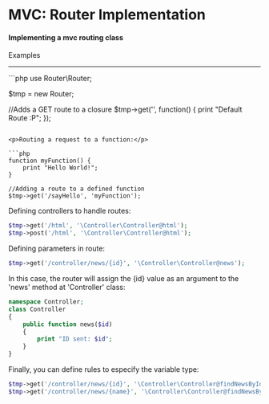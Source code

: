 <h1>MVC: Router Implementation</h1>
<h4>Implementing a mvc routing class</h4>
<p>Examples</p>
<hr>
```php
use Router\Router;

$tmp = new Router;

//Adds a GET route to a closure
$tmp->get('', function() {
    print "Default Route :P";
});
```

<p>Routing a request to a function:</p>

```php
function myFunction() {
    print "Hello World!";
}

//Adding a route to a defined function
$tmp->get('/sayHello', 'myFunction');
```

<p>Defining controllers to handle routes:</p>

```php
$tmp->get('/html', '\Controller\Controller@html');
$tmp->post('/html', '\Controller\Controller@html');
```

<p>Defining parameters in route:</p>

```php
$tmp->get('/controller/news/{id}', '\Controller\Controller@news');
```

In this case, the router will assign the {id} value as an argument to the 'news' method at 'Controller' class:

```php
namespace Controller;
class Controller
{
    public function news($id)
    {
        print "ID sent: $id";
    }
}
```

<p>Finally, you can define rules to especify the variable type:</p>

```php
$tmp->get('/controller/news/{id}', '\Controller\Controller@findNewsById', array("id"=>"numeric"));
$tmp->get('/controller/news/{name}', '\Controller\Controller@findNewsByName', array("id"=>"letters"));
```


